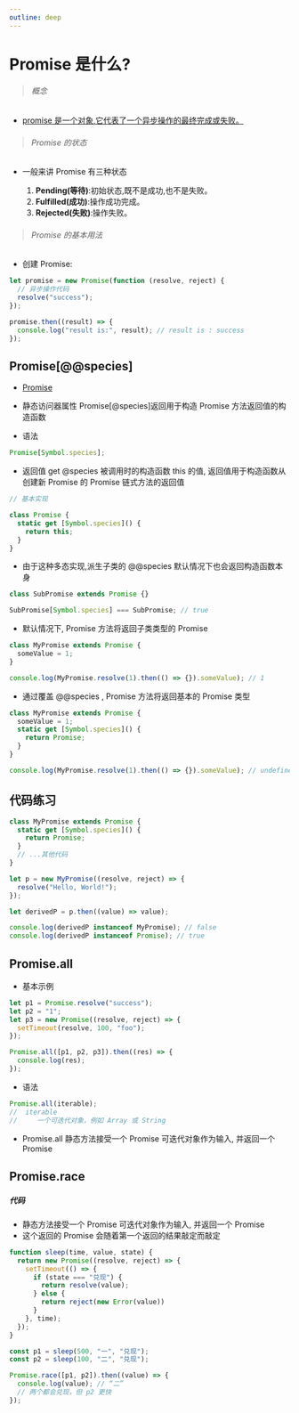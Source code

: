 ```yaml
---
outline: deep
---
```


# Promise 是什么?

> ###### 概念

- [promise 是一个对象,它代表了一个异步操作的最终完成或失败。](https://developer.mozilla.org/zh-CN/docs/Web/JavaScript/Guide/Using_promises)

> ###### Promise 的状态

- 一般来讲 Promise 有三种状态

  1. **Pending(等待)**:初始状态,既不是成功,也不是失败。
  2. **Fulfilled(成功)**:操作成功完成。
  3. **Rejected(失败)**:操作失败。

> ###### Promise 的基本用法

- 创建 Promise:

```js
let promise = new Promise(function (resolve, reject) {
  // 异步操作代码
  resolve("success");
});

promise.then((result) => {
  console.log("result is:", result); // result is : success
});
```

## Promise[@@species]

- [Promise](https://developer.mozilla.org/zh-CN/docs/Web/JavaScript/Reference/Global_Objects/Promise)

* 静态访问器属性 Promise[@species]返回用于构造 Promise 方法返回值的构造函数

* 语法

```js
Promise[Symbol.species];
```

- 返回值
  get @species 被调用时的构造函数 this 的值, 返回值用于构造函数从创建新 Promise 的 Promise 链式方法的返回值

```js
// 基本实现

class Promise {
  static get [Symbol.species]() {
    return this;
  }
}
```

- 由于这种多态实现,派生子类的 @@species 默认情况下也会返回构造函数本身

```js
class SubPromise extends Promise {}

SubPromise[Symbol.species] === SubPromise; // true
```

- 默认情况下, Promise 方法将返回子类类型的 Promise

```js
class MyPromise extends Promise {
  someValue = 1;
}

console.log(MyPromise.resolve(1).then(() => {}).someValue); // 1
```

- 通过覆盖 @@species , Promise 方法将返回基本的 Promise 类型

```js
class MyPromise extends Promise {
  someValue = 1;
  static get [Symbol.species]() {
    return Promise;
  }
}

console.log(MyPromise.resolve(1).then(() => {}).someValue); // undefined
```

## 代码练习

```js
class MyPromise extends Promise {
  static get [Symbol.species]() {
    return Promise;
  }
  // ...其他代码
}

let p = new MyPromise((resolve, reject) => {
  resolve("Hello, World!");
});

let derivedP = p.then((value) => value);

console.log(derivedP instanceof MyPromise); // false
console.log(derivedP instanceof Promise); // true
```

## Promise.all

- 基本示例

```js
let p1 = Promise.resolve("success");
let p2 = "1";
let p3 = new Promise((resolve, reject) => {
  setTimeout(resolve, 100, "foo");
});

Promise.all([p1, p2, p3]).then((res) => {
  console.log(res);
});
```

- 语法

```js
Promise.all(iterable);
//  iterable
//     一个可迭代对象，例如 Array 或 String
```

- Promise.all 静态方法接受一个 Promise 可迭代对象作为输入, 并返回一个 Promise

## Promise.race

##### 代码

- 静态方法接受一个 Promise 可迭代对象作为输入, 并返回一个 Promise
- 这个返回的 Promise 会随着第一个返回的结果敲定而敲定

```js
function sleep(time, value, state) {
  return new Promise((resolve, reject) => {
    setTimeout(() => {
      if (state === "兑现") {
        return resolve(value);
      } else {
        return reject(new Error(value))
      }
    }, time);
  });
}

const p1 = sleep(500, "一", "兑现");
const p2 = sleep(100, "二", "兑现");

Promise.race([p1, p2]).then((value) => {
  console.log(value); // “二”
  // 两个都会兑现，但 p2 更快
});
```
